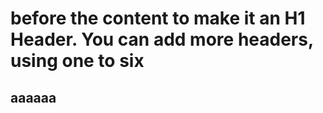  # before the content to make it an H1 Header. You can add more headers, using one to six #
 ## aaaaaa ##
